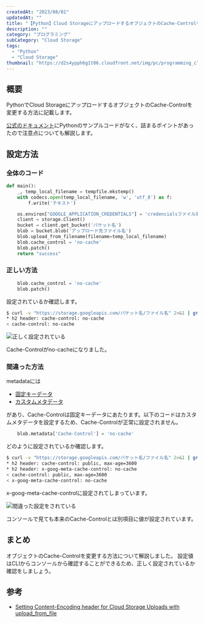 ```yaml
---
createdAt: "2023/08/01"
updatedAt: ""
title: "【Python】Cloud StorageにアップロードするオブジェクトのCache-Controlを変更する"
description: ""
category: "プログラミング"
subCategory: "Cloud Storage"
tags:
  - "Python"
  - "Cloud Storage"
thumbnail: "https://d2s4ypph6g1t06.cloudfront.net/img/pc/programming_cloud-storage-cache-control_ok.avif"
---
```


## 概要

PythonでCloud StorageにアップロードするオブジェクトのCache-Controlを変更する方法に記載します。

[公式のドキュメント](https://cloud.google.com/storage/docs/viewing-editing-metadata?hl=ja#edit)にPythonのサンプルコードがなく、詰まるポイントがあったので注意点についても解説します。

## 設定方法

### 全体のコード

```python [upload.py]
def main():
    _, temp_local_filename = tempfile.mkstemp()
    with codecs.open(temp_local_filename, 'w', 'utf_8') as f:
        f.write('テキスト')

    os.environ["GOOGLE_APPLICATION_CREDENTIALS"] = 'credencialsファイル名'
    client = storage.Client()
    bucket = client.get_bucket('バケット名')
    blob = bucket.blob('アップロード先ファイル名')
    blob.upload_from_filename(filename=temp_local_filename)
    blob.cache_control = 'no-cache'
    blob.patch()
    return "success"
```

### 正しい方法

```python [upload.py]
    blob.cache_control = 'no-cache'
    blob.patch()
```

設定されているか確認します。

```bash
$ curl -v "https://storage.googleapis.com/バケット名/ファイル名" 2>&1 | grep -i Cache-Control
* h2 header: cache-control: no-cache
< cache-control: no-cache
```

![正しく設定されている](https://d2s4ypph6g1t06.cloudfront.net/img/pc/programming_cloud-storage-cache-control_ok.avif)

Cache-Controlがno-cacheになりました。

### 間違った方法

metadataには

- [固定キーデータ](https://cloud.google.com/storage/docs/metadata?hl=ja#mutable)
- [カスタムメタデータ](https://cloud.google.com/storage/docs/metadata?hl=ja#custom-metadata)

があり、Cache-Controlは固定キーデータにあたります。以下のコードはカスタムメタデータを設定するため、Cache-Controlが正常に設定されません。

```python [upload.py]
    blob.metadata['Cache-Control'] = 'no-cache'
```

どのように設定されているか確認します。

```bash
$ curl -v "https://storage.googleapis.com/バケット名/ファイル名" 2>&1 | grep -i Cache-Control
* h2 header: cache-control: public, max-age=3600
* h2 header: x-goog-meta-cache-control: no-cache
< cache-control: public, max-age=3600
< x-goog-meta-cache-control: no-cache
```

x-goog-meta-cache-controlに設定されてしまっています。

![間違った設定をされている](https://d2s4ypph6g1t06.cloudfront.net/img/pc/programming_cloud-storage-cache-control_ng.avif)

コンソールで見ても本来のCache-Controlとは別項目に値が設定されています。

## まとめ

オブジェクトのCache-Controlを変更する方法について解説しました。
設定値はCLIからコンソールから確認することができるため、正しく設定されているか確認をしましょう。

## 参考

- [Setting Content-Encoding header for Cloud Storage Uploads with upload_from_file](https://github.com/googleapis/google-cloud-python/issues/3099)
